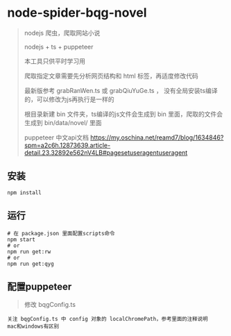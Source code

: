 # node-spider-bqg-novel

> nodejs 爬虫，爬取网站小说
> 
> nodejs + ts + puppeteer
> 
> 本工具只供平时学习用
> 
> 爬取指定文章需要先分析网页结构和 html 标签，再适度修改代码
>
> 最新版参考 grabRanWen.ts 或 grabQiuYuGe.ts ， 没有全局安装ts编译的，可以修改为js再执行是一样的
> 
> 根目录新建 bin 文件夹，ts编译的js文件会生成到 bin 里面，爬取的文件会生成到 bin/data/novel/ 里面
> 
> puppeteer 中文api文档
> https://my.oschina.net/reamd7/blog/1634846?spm=a2c6h.12873639.article-detail.23.32892e562nV4LB#pagesetuseragentuseragent

## 安装

```shell
npm install
```

## 运行

```shell
# 在 package.json 里面配置scripts命令
npm start
# or
npm run get:rw
# or
npm run get:qyg
```

## 配置puppeteer

> 修改 bqgConfig.ts

```
关注 bqgConfig.ts 中 config 对象的 localChromePath，参考里面的注释说明
mac和windows有区别
```

